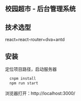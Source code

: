 ## 校园超市 - 后台管理系统
## 技术选型
react+react-router+dva+antd
## 安装
  定位项目路径，启动服务器
  ```cmd
    cnpm install
    npm run start
  ```
  浏览器打开：http://localhost:3000/

